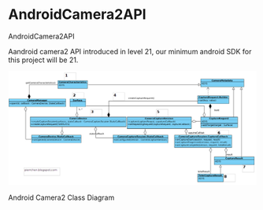 # AndroidCamera2API
AndroidCamera2API

Aandroid camera2 API introduced in level 21, our minimum android SDK for this project will be 21.

![Android Camera2 Class Diagram](image.png)

Android Camera2 Class Diagram

